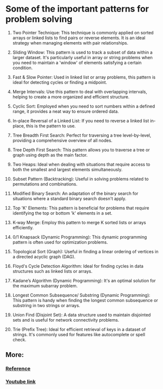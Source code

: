 # Some of the important patterns for problem solving 
1. Two Pointer Technique: This technique is commonly applied on sorted arrays or linked lists to find pairs or reverse elements. It is an ideal strategy when managing elements with pair relationships.



2. Sliding Window: This pattern is used to track a subset of data within a larger dataset. It's particularly useful in array or string problems when you need to maintain a 'window' of elements satisfying a certain condition.



3. Fast & Slow Pointer: Used in linked list or array problems, this pattern is ideal for detecting cycles or finding a midpoint.



4. Merge Intervals: Use this pattern to deal with overlapping intervals, helping to create a more organized and efficient structure.



5. Cyclic Sort: Employed when you need to sort numbers within a defined range, it provides a neat way to ensure ordered data.



6. In-place Reversal of a Linked List: If you need to reverse a linked list in-place, this is the pattern to use.



7. Tree Breadth First Search: Perfect for traversing a tree level-by-level, providing a comprehensive overview of all nodes.



8. Tree Depth First Search: This pattern allows you to traverse a tree or graph using depth as the main factor.



9. Two Heaps: Ideal when dealing with situations that require access to both the smallest and largest elements simultaneously.



10. Subset Pattern (Backtracking): Useful in solving problems related to permutations and combinations.



11. Modified Binary Search: An adaptation of the binary search for situations where a standard binary search doesn't apply.



12. Top 'K' Elements: This pattern is beneficial for problems that require identifying the top or bottom 'k' elements in a set.



13. K-way Merge: Employ this pattern to merge K sorted lists or arrays efficiently.



14. 0/1 Knapsack (Dynamic Programming): This dynamic programming pattern is often used for optimization problems.



15. Topological Sort (Graph): Useful in finding a linear ordering of vertices in a directed acyclic graph (DAG).



16. Floyd's Cycle Detection Algorithm: Ideal for finding cycles in data structures such as linked lists or arrays.



17. Kadane’s Algorithm (Dynamic Programming): It's an optimal solution for the maximum subarray problem.



18. Longest Common Subsequence/ Substring (Dynamic Programming): This pattern is handy when finding the longest common subsequence or substring in two strings or arrays.



19. Union Find (Disjoint Set): A data structure used to maintain disjointed sets and is useful for network connectivity problems.



20. Trie (Prefix Tree): Ideal for efficient retrieval of keys in a dataset of strings. It's commonly used for features like autocomplete or spell check.
## More:
### [Reference](https://dev.to/arslan_ah/20-essential-coding-patterns-to-ace-your-next-coding-interview-32a3)
### [Youtube link](https://youtu.be/tNm_NNSB3_w?si=nwaINufMWCGdK-88)
